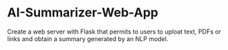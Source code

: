 # AI-Summarizer-Web-App
Create a web server with Flask that  permits to users to uploat text, PDFs or links and obtain a summary generated by an NLP model.

